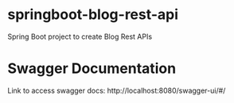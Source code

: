 # springboot-blog-rest-api
Spring Boot project to create Blog Rest APIs

# Swagger Documentation
Link to access swagger docs: http://localhost:8080/swagger-ui/#/
